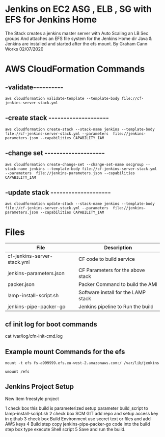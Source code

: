 # Jenkins on EC2 ASG , ELB , SG with EFS for Jenkins Home 
 The Stack creates a jenkins master server 
 with Auto Scaling an LB Sec groups 
 And attaches an EFS file system for the Jenkins Home dir
 Java & Jenkins are installed and started after the efs mount.
 By Graham Cann  Works 02/07/2020

# AWS CloudFormation Commands


## -validate----------
```
aws cloudformation validate-template --template-body file://cf-jenkins-server-stack.yml
```

## -create stack --------------------
```
aws cloudformation create-stack --stack-name jenkins --template-body file://cf-jenkins-server-stack.yml --parameters  file://jenkins-parameters.json --capabilities CAPABILITY_IAM 
```
## -change set --------------------
```
aws cloudformation create-change-set --change-set-name secgroup --stack-name jenkins --template-body file://cf-jenkins-server-stack.yml --parameters  file://jenkins-parameters.json --capabilities CAPABILITY_IAM 
```

## -update stack --------------------
```
aws cloudformation update-stack --stack-name jenkins --template-body file://cf-jenkins-server-stack.yml --parameters  file://jenkins-parameters.json --capabilities CAPABILITY_IAM 
```

# Files


|File |Description |  
| --- | --- | 
|cf-jenkins-server-stack.yml | CF code to build service | 
|jenkins-parameters.json | CF Parameters for the above stack | 
|packer.json | Packer Command to build the AMI | 
|lamp-install-script.sh | Software install for the LAMP stack | 
|jenkins-pipe-packer-go | Jenkins pipeline to Run the build |




## cf init log for boot commands

cat /var/log/cfn-init-cmd.log


## Example mount Commands for the efs
```
mount -t efs fs-a999999.efs.eu-west-2.amazonaws.com:/ /var/lib/jenkins

umount /efs
```

## Jenkins Project Setup

New Item freestyle project

1 check box this build is parameterized   setup parameter build_script to lamp-install-script.sh
2 check box SCM GIT add repo and setup access key in github
3 check box Build Environment  use secret text or files and add AWS keys
4 Build step copy jenkins-pipe-packer-go code into the build step box type execute Shell script
5 Save and run the build.


